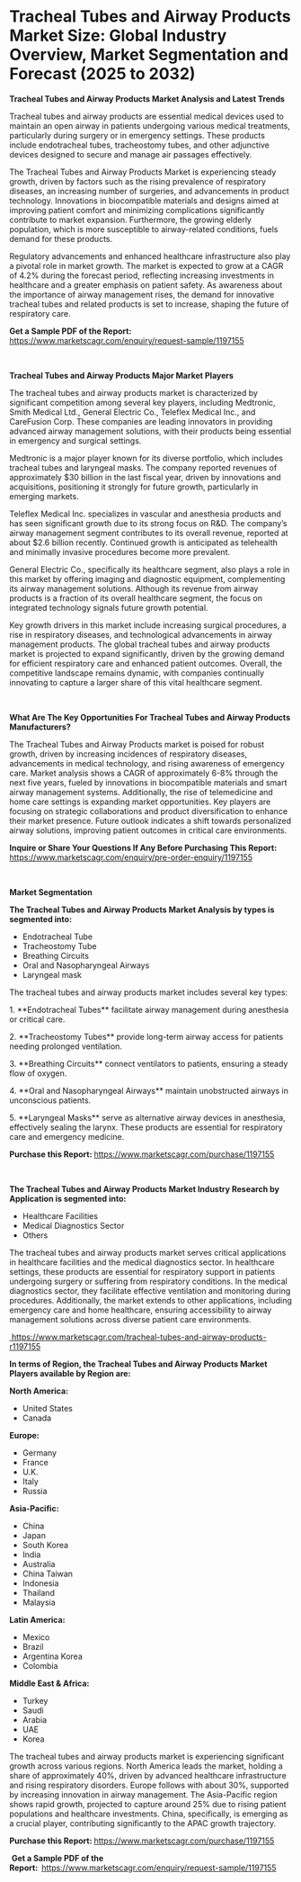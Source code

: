 <p><h1>Tracheal Tubes and Airway Products Market Size: Global Industry Overview, Market Segmentation and Forecast (2025 to 2032)</h1></p><p><strong>Tracheal Tubes and Airway Products Market Analysis and Latest Trends</strong></p>
<p><p>Tracheal tubes and airway products are essential medical devices used to maintain an open airway in patients undergoing various medical treatments, particularly during surgery or in emergency settings. These products include endotracheal tubes, tracheostomy tubes, and other adjunctive devices designed to secure and manage air passages effectively.</p><p>The Tracheal Tubes and Airway Products Market is experiencing steady growth, driven by factors such as the rising prevalence of respiratory diseases, an increasing number of surgeries, and advancements in product technology. Innovations in biocompatible materials and designs aimed at improving patient comfort and minimizing complications significantly contribute to market expansion. Furthermore, the growing elderly population, which is more susceptible to airway-related conditions, fuels demand for these products.</p><p>Regulatory advancements and enhanced healthcare infrastructure also play a pivotal role in market growth. The market is expected to grow at a CAGR of 4.2% during the forecast period, reflecting increasing investments in healthcare and a greater emphasis on patient safety. As awareness about the importance of airway management rises, the demand for innovative tracheal tubes and related products is set to increase, shaping the future of respiratory care.</p></p>
<p><strong>Get a Sample PDF of the Report:&nbsp;</strong> <a href="https://www.marketscagr.com/enquiry/request-sample/1197155?utm_campaign=3498&utm_medium=2&utm_source=Github&utm_content=ia&utm_term=13042025&utm_id=tracheal-tubes-and-airway-products">https://www.marketscagr.com/enquiry/request-sample/1197155</a></p>
<p>&nbsp;</p>
<p><strong>Tracheal Tubes and Airway Products Major Market Players</strong></p>
<p><p>The tracheal tubes and airway products market is characterized by significant competition among several key players, including Medtronic, Smith Medical Ltd., General Electric Co., Teleflex Medical Inc., and CareFusion Corp. These companies are leading innovators in providing advanced airway management solutions, with their products being essential in emergency and surgical settings.</p><p>Medtronic is a major player known for its diverse portfolio, which includes tracheal tubes and laryngeal masks. The company reported revenues of approximately $30 billion in the last fiscal year, driven by innovations and acquisitions, positioning it strongly for future growth, particularly in emerging markets.</p><p>Teleflex Medical Inc. specializes in vascular and anesthesia products and has seen significant growth due to its strong focus on R&D. The company’s airway management segment contributes to its overall revenue, reported at about $2.6 billion recently. Continued growth is anticipated as telehealth and minimally invasive procedures become more prevalent.</p><p>General Electric Co., specifically its healthcare segment, also plays a role in this market by offering imaging and diagnostic equipment, complementing its airway management solutions. Although its revenue from airway products is a fraction of its overall healthcare segment, the focus on integrated technology signals future growth potential.</p><p>Key growth drivers in this market include increasing surgical procedures, a rise in respiratory diseases, and technological advancements in airway management products. The global tracheal tubes and airway products market is projected to expand significantly, driven by the growing demand for efficient respiratory care and enhanced patient outcomes. Overall, the competitive landscape remains dynamic, with companies continually innovating to capture a larger share of this vital healthcare segment.</p></p>
<p>&nbsp;</p>
<p><strong>What Are The Key Opportunities For Tracheal Tubes and Airway Products Manufacturers?</strong></p>
<p><p>The Tracheal Tubes and Airway Products market is poised for robust growth, driven by increasing incidences of respiratory diseases, advancements in medical technology, and rising awareness of emergency care. Market analysis shows a CAGR of approximately 6-8% through the next five years, fueled by innovations in biocompatible materials and smart airway management systems. Additionally, the rise of telemedicine and home care settings is expanding market opportunities. Key players are focusing on strategic collaborations and product diversification to enhance their market presence. Future outlook indicates a shift towards personalized airway solutions, improving patient outcomes in critical care environments.</p></p>
<p><strong>Inquire or Share Your Questions If Any Before Purchasing This Report:</strong> <a href="https://www.marketscagr.com/enquiry/pre-order-enquiry/1197155?utm_campaign=3498&utm_medium=2&utm_source=Github&utm_content=ia&utm_term=13042025&utm_id=tracheal-tubes-and-airway-products">https://www.marketscagr.com/enquiry/pre-order-enquiry/1197155</a></p>
<p>&nbsp;</p>
<p><strong>Market Segmentation</strong></p>
<p><strong>The Tracheal Tubes and Airway Products Market Analysis by types is segmented into:</strong></p>
<p><ul><li>Endotracheal Tube</li><li>Tracheostomy Tube</li><li>Breathing Circuits</li><li>Oral and Nasopharyngeal Airways</li><li>Laryngeal mask</li></ul></p>
<p><p>The tracheal tubes and airway products market includes several key types: </p><p>1. **Endotracheal Tubes** facilitate airway management during anesthesia or critical care.</p><p>2. **Tracheostomy Tubes** provide long-term airway access for patients needing prolonged ventilation.</p><p>3. **Breathing Circuits** connect ventilators to patients, ensuring a steady flow of oxygen.</p><p>4. **Oral and Nasopharyngeal Airways** maintain unobstructed airways in unconscious patients.</p><p>5. **Laryngeal Masks** serve as alternative airway devices in anesthesia, effectively sealing the larynx. These products are essential for respiratory care and emergency medicine.</p></p>
<p><strong>Purchase this Report:&nbsp;</strong><a href="https://www.marketscagr.com/purchase/1197155?utm_campaign=3498&utm_medium=2&utm_source=Github&utm_content=ia&utm_term=13042025&utm_id=tracheal-tubes-and-airway-products">https://www.marketscagr.com/purchase/1197155</a></p>
<p>&nbsp;</p>
<p><strong>The Tracheal Tubes and Airway Products Market Industry Research by Application is segmented into:</strong></p>
<p><ul><li>Healthcare Facilities</li><li>Medical Diagnostics Sector</li><li>Others</li></ul></p>
<p><p>The tracheal tubes and airway products market serves critical applications in healthcare facilities and the medical diagnostics sector. In healthcare settings, these products are essential for respiratory support in patients undergoing surgery or suffering from respiratory conditions. In the medical diagnostics sector, they facilitate effective ventilation and monitoring during procedures. Additionally, the market extends to other applications, including emergency care and home healthcare, ensuring accessibility to airway management solutions across diverse patient care environments.</p></p>
<p><a href="https://www.marketscagr.com/tracheal-tubes-and-airway-products-r1197155?utm_campaign=3498&utm_medium=2&utm_source=Github&utm_content=ia&utm_term=13042025&utm_id=tracheal-tubes-and-airway-products">&nbsp;https://www.marketscagr.com/tracheal-tubes-and-airway-products-r1197155</a></p>
<p><strong>In terms of Region, the Tracheal Tubes and Airway Products Market Players available by Region are:</strong></p>
<p>
    <p> <strong> North America: </strong>
        <ul>
            <li>United States</li>
            <li>Canada</li>
        </ul>
        </p> 
    <p> <strong> Europe: </strong>
        <ul>
            <li>Germany</li>
            <li>France</li>
            <li>U.K.</li>
            <li>Italy</li>
            <li>Russia</li>
        </ul>
        </p> 
    <p> <strong> Asia-Pacific: </strong>
        <ul>
            <li>China</li>
            <li>Japan</li>
            <li>South Korea</li>
            <li>India</li>
            <li>Australia</li>
            <li>China Taiwan</li>
            <li>Indonesia</li>
            <li>Thailand</li>
            <li>Malaysia</li>
        </ul>
        </p> 
    <p> <strong> Latin America: </strong>
        <ul>
            <li>Mexico</li>
            <li>Brazil</li>
            <li>Argentina Korea</li>
            <li>Colombia</li>
        </ul>
        </p> 
    <p> <strong> Middle East & Africa: </strong>
        <ul>
            <li>Turkey</li>
            <li>Saudi</li>
            <li>Arabia</li>
            <li>UAE</li>
            <li>Korea</li>
        </ul>
    </p>
    </p>
<p><p>The tracheal tubes and airway products market is experiencing significant growth across various regions. North America leads the market, holding a share of approximately 40%, driven by advanced healthcare infrastructure and rising respiratory disorders. Europe follows with about 30%, supported by increasing innovation in airway management. The Asia-Pacific region shows rapid growth, projected to capture around 25% due to rising patient populations and healthcare investments. China, specifically, is emerging as a crucial player, contributing significantly to the APAC growth trajectory.</p></p>
<p><strong>Purchase this Report: </strong><a href="https://www.marketscagr.com/purchase/1197155?utm_campaign=3498&utm_medium=2&utm_source=Github&utm_content=ia&utm_term=13042025&utm_id=tracheal-tubes-and-airway-products">https://www.marketscagr.com/purchase/1197155</a></p>
<p>&nbsp;<strong>Get a Sample PDF of the Report:&nbsp;&nbsp;</strong><a href="https://www.marketscagr.com/enquiry/request-sample/1197155?utm_campaign=3498&utm_medium=2&utm_source=Github&utm_content=ia&utm_term=13042025&utm_id=tracheal-tubes-and-airway-products">https://www.marketscagr.com/enquiry/request-sample/1197155</a></p>
<p><strong></strong></p>
<p><p></p><p></p><p></p></p>